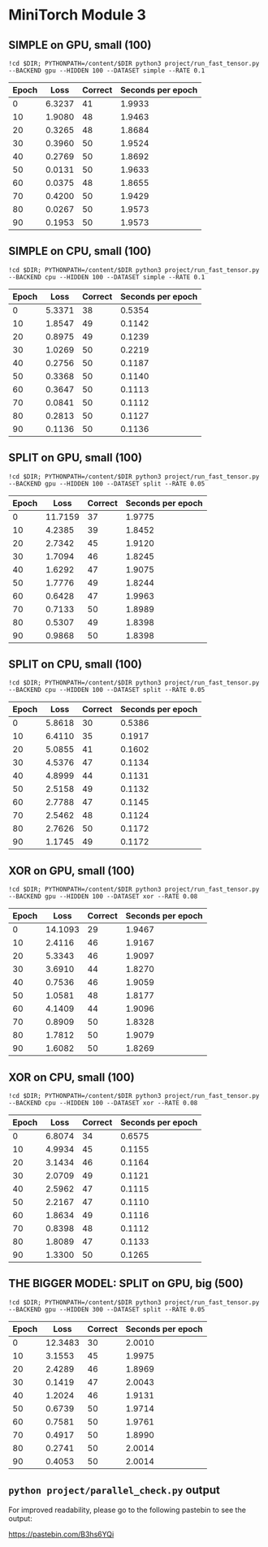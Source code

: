 # MiniTorch Module 3

## SIMPLE on GPU, small (100)

`!cd $DIR; PYTHONPATH=/content/$DIR python3 project/run_fast_tensor.py --BACKEND gpu --HIDDEN 100 --DATASET simple --RATE 0.1`

| Epoch | Loss | Correct | Seconds per epoch |
|-------|------|---------|-------------------|
| 0     | 6.3237 | 41      | 1.9933            |
| 10    | 1.9080 | 48      | 1.9463            |
| 20    | 0.3265 | 48      | 1.8684            |
| 30    | 0.3960 | 50      | 1.9524            |
| 40    | 0.2769 | 50      | 1.8692            |
| 50    | 0.0131 | 50      | 1.9633            |
| 60    | 0.0375 | 48      | 1.8655            |
| 70    | 0.4200 | 50      | 1.9429            |
| 80    | 0.0267 | 50      | 1.9573            |
| 90    | 0.1953 | 50      | 1.9573            |

## SIMPLE on CPU, small (100)

`!cd $DIR; PYTHONPATH=/content/$DIR python3 project/run_fast_tensor.py --BACKEND cpu --HIDDEN 100 --DATASET simple --RATE 0.1`

| Epoch | Loss | Correct | Seconds per epoch |
|-------|------|---------|-------------------|
| 0     | 5.3371 | 38      | 0.5354            |
| 10    | 1.8547 | 49      | 0.1142            |
| 20    | 0.8975 | 49      | 0.1239            |
| 30    | 1.0269 | 50      | 0.2219            |
| 40    | 0.2756 | 50      | 0.1187            |
| 50    | 0.3368 | 50      | 0.1140            |
| 60    | 0.3647 | 50      | 0.1113            |
| 70    | 0.0841 | 50      | 0.1112            |
| 80    | 0.2813 | 50      | 0.1127            |
| 90    | 0.1136 | 50      | 0.1136            |

## SPLIT on GPU, small (100)

`!cd $DIR; PYTHONPATH=/content/$DIR python3 project/run_fast_tensor.py --BACKEND gpu --HIDDEN 100 --DATASET split --RATE 0.05`

| Epoch | Loss | Correct | Seconds per epoch |
|-------|------|---------|-------------------|
| 0     | 11.7159 | 37      | 1.9775            |
| 10    | 4.2385  | 39      | 1.8452            |
| 20    | 2.7342  | 45      | 1.9120            |
| 30    | 1.7094  | 46      | 1.8245            |
| 40    | 1.6292  | 47      | 1.9075            |
| 50    | 1.7776  | 49      | 1.8244            |
| 60    | 0.6428  | 47      | 1.9963            |
| 70    | 0.7133  | 50      | 1.8989            |
| 80    | 0.5307  | 49      | 1.8398            |
| 90    | 0.9868  | 50      | 1.8398            |

## SPLIT on CPU, small (100)

`!cd $DIR; PYTHONPATH=/content/$DIR python3 project/run_fast_tensor.py --BACKEND cpu --HIDDEN 100 --DATASET split --RATE 0.05`

| Epoch | Loss | Correct | Seconds per epoch |
|-------|------|---------|-------------------|
| 0     | 5.8618 | 30      | 0.5386            |
| 10    | 6.4110 | 35      | 0.1917            |
| 20    | 5.0855 | 41      | 0.1602            |
| 30    | 4.5376 | 47      | 0.1134            |
| 40    | 4.8999 | 44      | 0.1131            |
| 50    | 2.5158 | 49      | 0.1132            |
| 60    | 2.7788 | 47      | 0.1145            |
| 70    | 2.5462 | 48      | 0.1124            |
| 80    | 2.7626 | 50      | 0.1172            |
| 90    | 1.1745 | 49      | 0.1172            |

## XOR on GPU, small (100)

`!cd $DIR; PYTHONPATH=/content/$DIR python3 project/run_fast_tensor.py --BACKEND gpu --HIDDEN 100 --DATASET xor --RATE 0.08`

| Epoch | Loss | Correct | Seconds per epoch |
|-------|------|---------|-------------------|
| 0     | 14.1093 | 29      | 1.9467            |
| 10    | 2.4116  | 46      | 1.9167            |
| 20    | 5.3343  | 46      | 1.9097            |
| 30    | 3.6910  | 44      | 1.8270            |
| 40    | 0.7536  | 46      | 1.9059            |
| 50    | 1.0581  | 48      | 1.8177            |
| 60    | 4.1409  | 44      | 1.9096            |
| 70    | 0.8909  | 50      | 1.8328            |
| 80    | 1.7812  | 50      | 1.9079            |
| 90    | 1.6082  | 50      | 1.8269            |

## XOR on CPU, small (100)

`!cd $DIR; PYTHONPATH=/content/$DIR python3 project/run_fast_tensor.py --BACKEND cpu --HIDDEN 100 --DATASET xor --RATE 0.08`

| Epoch | Loss | Correct | Seconds per epoch |
|-------|------|---------|-------------------|
| 0     | 6.8074 | 34      | 0.6575            |
| 10    | 4.9934 | 45      | 0.1155            |
| 20    | 3.1434 | 46      | 0.1164            |
| 30    | 2.0709 | 49      | 0.1121            |
| 40    | 2.5962 | 47      | 0.1115            |
| 50    | 2.2167 | 47      | 0.1110            |
| 60    | 1.8634 | 49      | 0.1116            |
| 70    | 0.8398 | 48      | 0.1112            |
| 80    | 1.8089 | 47      | 0.1133            |
| 90    | 1.3300 | 50      | 0.1265            |

## THE BIGGER MODEL: SPLIT on GPU, big (500)

`!cd $DIR; PYTHONPATH=/content/$DIR python3 project/run_fast_tensor.py --BACKEND gpu --HIDDEN 300 --DATASET split --RATE 0.05`

| Epoch | Loss | Correct | Seconds per epoch |
|-------|------|---------|-------------------|
| 0     | 12.3483 | 30      | 2.0010            |
| 10    | 3.1553  | 45      | 1.9975            |
| 20    | 2.4289  | 46      | 1.8969            |
| 30    | 0.1419  | 47      | 2.0043            |
| 40    | 1.2024  | 46      | 1.9131            |
| 50    | 0.6739  | 50      | 1.9714            |
| 60    | 0.7581  | 50      | 1.9761            |
| 70    | 0.4917  | 50      | 1.8990            |
| 80    | 0.2741  | 50      | 2.0014            |
| 90    | 0.4053  | 50      | 2.0014            |

## `python project/parallel_check.py` output

For improved readability, please go to the following pastebin to see the output:

https://pastebin.com/B3hs6YQi
